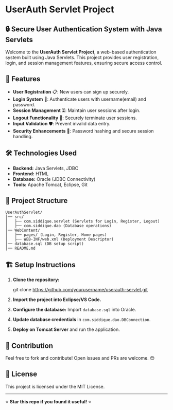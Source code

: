 # UserAuth Servlet Project

## 🔒 Secure User Authentication System with Java Servlets

Welcome to the **UserAuth Servlet Project**, a web-based authentication system built using Java Servlets. This project provides user registration, login, and session management features, ensuring secure access control.

## 🚀 Features

- **User Registration** 📋: New users can sign up securely.
- **Login System** 🔑: Authenticate users with username(email) and password.
- **Session Management** ⏳: Maintain user sessions after login.
- **Logout Functionality** 🚪: Securely terminate user sessions.
- **Input Validation** 🛡️: Prevent invalid data entry.
- **Security Enhancements** 🔐: Password hashing and secure session handling.

## 🛠️ Technologies Used

- **Backend:** Java Servlets, JDBC
- **Frontend:** HTML
- **Database:** Oracle (JDBC Connectivity)
- **Tools:** Apache Tomcat, Eclipse, Git

## 📂 Project Structure

```
UserAuthServlet/
│── src/
│   ├── com.siddique.servlet (Servlets for Login, Register, Logout)
│   ├── com.siddique.dao (Database operations)
│── WebContent/
│   ├── pages/ (Login, Register, Home pages)
│   ├── WEB-INF/web.xml (Deployment Descriptor)
│── database.sql (DB setup script)
│── README.md
```

## 🏗️ Setup Instructions

1. **Clone the repository:**
   
   git clone https://github.com/yourusername/userauth-servlet.git
 
2. **Import the project into Eclipse/VS Code.**
3. **Configure the database:** Import `database.sql` into Oracle.
4. **Update database credentials** in `com.siddique.dao.DBConnection`.
5. **Deploy on Tomcat Server** and run the application.


## 🤝 Contribution

Feel free to fork and contribute! Open issues and PRs are welcome. 😊

## 📜 License

This project is licensed under the MIT License.

---

⭐ **Star this repo if you found it useful!** ⭐

